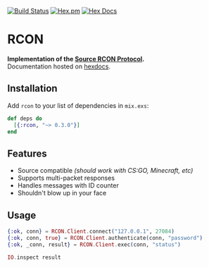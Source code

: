 [![Build Status](https://travis-ci.com/avitex/elixir-rcon.svg?branch=master)](https://travis-ci.com/avitex/elixir-rcon)
[![Hex.pm](https://img.shields.io/hexpm/v/rcon.svg)](https://hex.pm/packages/rcon)
[![Hex Docs](https://img.shields.io/badge/hex-docs-blue.svg)](https://hexdocs.pm/rcon)

# RCON

**Implementation of the [Source RCON Protocol](https://developer.valvesoftware.com/wiki/Source_RCON_Protocol).**  
Documentation hosted on [hexdocs](https://hexdocs.pm/rcon).

## Installation

  Add `rcon` to your list of dependencies in `mix.exs`:

  ```elixir
  def deps do
    [{:rcon, "~> 0.3.0"}]
  end
  ```

## Features

  - Source compatible *(should work with CS:GO, Minecraft, etc)*
  - Supports multi-packet responses
  - Handles messages with ID counter
  - Shouldn't blow up in your face

## Usage

  ```elixir
  {:ok, conn} = RCON.Client.connect("127.0.0.1", 27084)
  {:ok, conn, true} = RCON.Client.authenticate(conn, "password")
  {:ok, _conn, result} = RCON.Client.exec(conn, "status")
  
  IO.inspect result
  ```